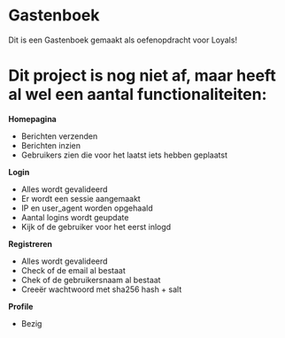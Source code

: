 # Gastenboek

Dit is een Gastenboek gemaakt als oefenopdracht voor Loyals!

# Dit project is nog niet af, maar heeft al wel een aantal functionaliteiten:
<strong>Homepagina</strong>
- Berichten verzenden
- Berichten inzien
- Gebruikers zien die voor het laatst iets hebben geplaatst

<strong>Login</strong>
- Alles wordt gevalideerd
- Er wordt een sessie aangemaakt
- IP en user_agent worden opgehaald
- Aantal logins wordt geupdate
- Kijk of de gebruiker voor het eerst inlogd

<strong>Registreren</strong>
- Alles wordt gevalideerd
- Check of de email al bestaat
- Chek of de gebruikersnaam al bestaat
- Creeër wachtwoord met sha256 hash + salt

<strong>Profile</strong>
- Bezig
